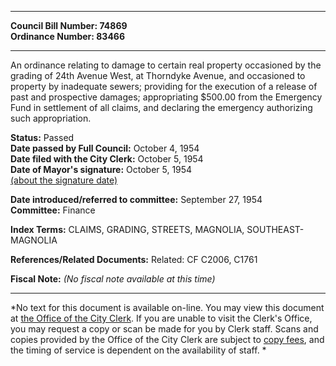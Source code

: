 * * * * *  
  
**Council Bill Number: [](#h0)[](#h2)74869**   
**Ordinance Number: 83466**  
  
* * * * *  
  
An ordinance relating to damage to certain real property occasioned by the grading of 24th Avenue West, at Thorndyke Avenue, and occasioned to property by inadequate sewers; providing for the execution of a release of past and prospective damages; appropriating $500.00 from the Emergency Fund in settlement of all claims, and declaring the emergency authorizing such appropriation.  
  
**Status:** Passed   
**Date passed by Full Council:** October 4, 1954   
**Date filed with the City Clerk:** October 5, 1954   
**Date of Mayor's signature:** October 5, 1954   
[(about the signature date)](/~public/approvaldate.htm)   
  
  
**Date introduced/referred to committee:** September 27, 1954   
**Committee:** Finance   
  
**Index Terms:** CLAIMS, GRADING, STREETS, MAGNOLIA, SOUTHEAST-MAGNOLIA  
  
**References/Related Documents:** Related: CF C2006, C1761  
  
**Fiscal Note:** *(No fiscal note available at this time)*  
  
* * * * *  
  
*No text for this document is available on-line. You may view this document at [the Office of the City Clerk](http://www.seattle.gov/leg/clerk/contactUs.htm). If you are unable to visit the Clerk's Office, you may request a copy or scan be made for you by Clerk staff. Scans and copies provided by the Office of the City Clerk are subject to [copy fees](http://clerk.seattle.gov/~public/clerkfees.htm), and the timing of service is dependent on the availability of staff. *  
  
  
